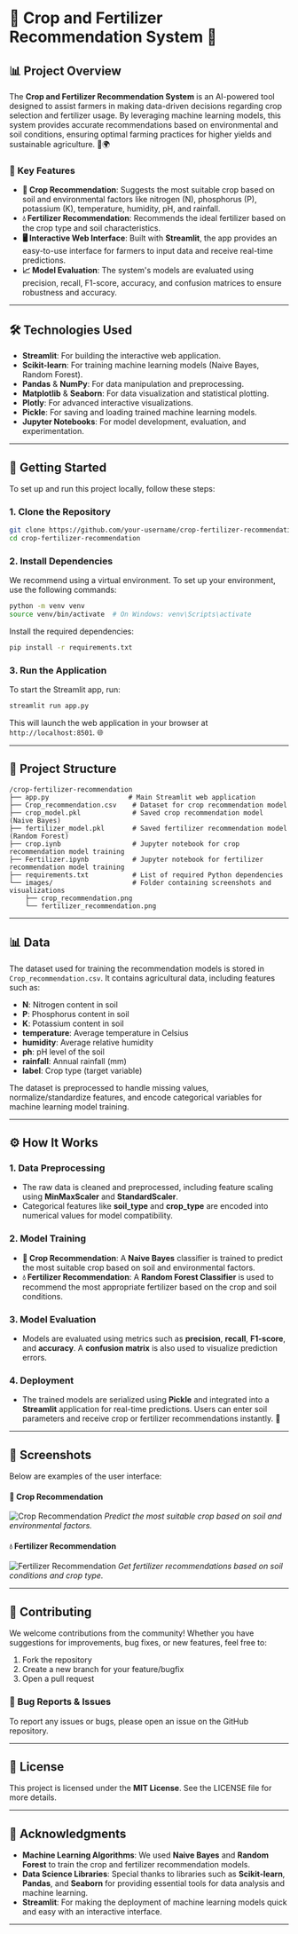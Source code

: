 # **🌾 Crop and Fertilizer Recommendation System 🌱**

## **📊 Project Overview**

The **Crop and Fertilizer Recommendation System** is an AI-powered tool designed to assist farmers in making data-driven decisions regarding crop selection and fertilizer usage. By leveraging machine learning models, this system provides accurate recommendations based on environmental and soil conditions, ensuring optimal farming practices for higher yields and sustainable agriculture. 🌾🌍

### **🔑 Key Features**
- **🌱 Crop Recommendation**: Suggests the most suitable crop based on soil and environmental factors like nitrogen (N), phosphorus (P), potassium (K), temperature, humidity, pH, and rainfall.
- **💧 Fertilizer Recommendation**: Recommends the ideal fertilizer based on the crop type and soil characteristics.
- **🖥️ Interactive Web Interface**: Built with **Streamlit**, the app provides an easy-to-use interface for farmers to input data and receive real-time predictions.
- **📈 Model Evaluation**: The system's models are evaluated using precision, recall, F1-score, accuracy, and confusion matrices to ensure robustness and accuracy.

---

## **🛠️ Technologies Used**

- **Streamlit**: For building the interactive web application.
- **Scikit-learn**: For training machine learning models (Naive Bayes, Random Forest).
- **Pandas** & **NumPy**: For data manipulation and preprocessing.
- **Matplotlib** & **Seaborn**: For data visualization and statistical plotting.
- **Plotly**: For advanced interactive visualizations.
- **Pickle**: For saving and loading trained machine learning models.
- **Jupyter Notebooks**: For model development, evaluation, and experimentation.

---

## **🚀 Getting Started**

To set up and run this project locally, follow these steps:

### **1. Clone the Repository**

```bash
git clone https://github.com/your-username/crop-fertilizer-recommendation.git
cd crop-fertilizer-recommendation
```

### **2. Install Dependencies**

We recommend using a virtual environment. To set up your environment, use the following commands:

```bash
python -m venv venv
source venv/bin/activate  # On Windows: venv\Scripts\activate
```

Install the required dependencies:

```bash
pip install -r requirements.txt
```

### **3. Run the Application**

To start the Streamlit app, run:

```bash
streamlit run app.py
```

This will launch the web application in your browser at `http://localhost:8501`. 🌐

---

## **📁 Project Structure**

```
/crop-fertilizer-recommendation
├── app.py                    # Main Streamlit web application
├── Crop_recommendation.csv    # Dataset for crop recommendation model
├── crop_model.pkl             # Saved crop recommendation model (Naive Bayes)
├── fertilizer_model.pkl       # Saved fertilizer recommendation model (Random Forest)
├── crop.iynb                  # Jupyter notebook for crop recommendation model training
├── Fertilizer.ipynb           # Jupyter notebook for fertilizer recommendation model training
├── requirements.txt           # List of required Python dependencies
└── images/                    # Folder containing screenshots and visualizations
    ├── crop_recommendation.png
    └── fertilizer_recommendation.png
```

---

## **📊 Data**

The dataset used for training the recommendation models is stored in `Crop_recommendation.csv`. It contains agricultural data, including features such as:
- **N**: Nitrogen content in soil
- **P**: Phosphorus content in soil
- **K**: Potassium content in soil
- **temperature**: Average temperature in Celsius
- **humidity**: Average relative humidity
- **ph**: pH level of the soil
- **rainfall**: Annual rainfall (mm)
- **label**: Crop type (target variable)

The dataset is preprocessed to handle missing values, normalize/standardize features, and encode categorical variables for machine learning model training.

---

## **⚙️ How It Works**

### **1. Data Preprocessing**
- The raw data is cleaned and preprocessed, including feature scaling using **MinMaxScaler** and **StandardScaler**.
- Categorical features like **soil_type** and **crop_type** are encoded into numerical values for model compatibility.

### **2. Model Training**
- **🌱 Crop Recommendation**: A **Naive Bayes** classifier is trained to predict the most suitable crop based on soil and environmental factors.
- **💧 Fertilizer Recommendation**: A **Random Forest Classifier** is used to recommend the most appropriate fertilizer based on the crop and soil conditions.

### **3. Model Evaluation**
- Models are evaluated using metrics such as **precision**, **recall**, **F1-score**, and **accuracy**. A **confusion matrix** is also used to visualize prediction errors.

### **4. Deployment**
- The trained models are serialized using **Pickle** and integrated into a **Streamlit** application for real-time predictions. Users can enter soil parameters and receive crop or fertilizer recommendations instantly. 🚜

---

## **📸 Screenshots**

Below are examples of the user interface:

#### **🌱 Crop Recommendation**
![Crop Recommendation](images/crop_recommendation.png)
*Predict the most suitable crop based on soil and environmental factors.*

#### **💧 Fertilizer Recommendation**
![Fertilizer Recommendation](images/fertilizer_recommendation.png)
*Get fertilizer recommendations based on soil conditions and crop type.*

---

## **🤝 Contributing**

We welcome contributions from the community! Whether you have suggestions for improvements, bug fixes, or new features, feel free to:
1. Fork the repository
2. Create a new branch for your feature/bugfix
3. Open a pull request

### **🐞 Bug Reports & Issues**
To report any issues or bugs, please open an issue on the GitHub repository.

---

## **📜 License**

This project is licensed under the **MIT License**. See the LICENSE file for more details.

---

## **🙏 Acknowledgments**

- **Machine Learning Algorithms**: We used **Naive Bayes** and **Random Forest** to train the crop and fertilizer recommendation models.
- **Data Science Libraries**: Special thanks to libraries such as **Scikit-learn**, **Pandas**, and **Seaborn** for providing essential tools for data analysis and machine learning.
- **Streamlit**: For making the deployment of machine learning models quick and easy with an interactive interface.

---
